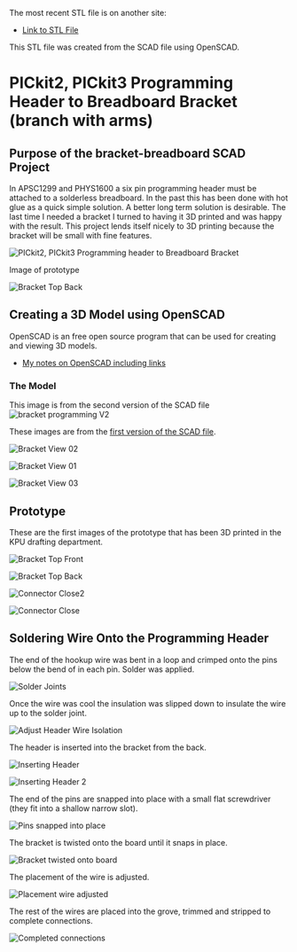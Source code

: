The most recent STL file is on another site:

* [Link to STL File](http://www3.telus.net/danpeirce/notes/3D/bracket_breadboard/bracket_programming3.stl)

This STL file was created from the SCAD file using OpenSCAD.

# PICkit2, PICkit3 Programming Header to Breadboard Bracket (branch with arms)

## Purpose of the bracket-breadboard SCAD Project
In APSC1299 and PHYS1600 a six pin programming header must be attached to a solderless breadboard. In the past this has been done with hot glue as a quick simple solution. A better long term solution is desirable. The last time I needed a bracket I turned to having it 3D printed and was happy with the result. This project lends itself nicely to 3D printing because the bracket will be small with fine features.

![PICkit2, PICkit3 Programming header to Breadboard Bracket](http://www3.telus.net/danpeirce/notes/3D/bracket_breadboard/pickit3_breadboard.png)

Image of prototype

![Bracket Top Back](http://www3.telus.net/danpeirce/notes/3D/bracket_breadboard/PICkit3_bracket_breadboard.jpg)

## Creating a 3D Model using OpenSCAD

OpenSCAD is an free open source program that can be used for creating and viewing 3D models.

* [My notes on OpenSCAD including links](http://www3.telus.net/danpeirce/notes/openscad.html)

### The Model

This image is from the second version of the SCAD file
![bracket programming V2](http://www3.telus.net/danpeirce/notes/3D/bracket_breadboard/bracket_programming2.png)

These images are from the [first version of the SCAD file](https://github.com/danpeirce/bracket-breadboard/blob/c5ccfa7ed66dbcf597f41a93814c27feb3500029/bracket_programming.scad).

![Bracket View 02](http://www3.telus.net/danpeirce/notes/3D/bracket_breadboard/bracket_view02.png)

![Bracket View 01](http://www3.telus.net/danpeirce/notes/3D/bracket_breadboard/bracket_view01.png)

![Bracket View 03](http://www3.telus.net/danpeirce/notes/3D/bracket_breadboard/bracket_view03.png)

## Prototype
 
These are the first images of the prototype that has been 3D printed in the KPU drafting department.
 
![Bracket Top Front](http://www3.telus.net/danpeirce/notes/3D/bracket_breadboard/prog_brack_frnt.jpg)

![Bracket Top Back](http://www3.telus.net/danpeirce/notes/3D/bracket_breadboard/prog_brack_top_back.jpg) 

![Connector Close2](http://www3.telus.net/danpeirce/notes/3D/bracket_breadboard/prog_brack_top_close2.jpg)

![Connector Close](http://www3.telus.net/danpeirce/notes/3D/bracket_breadboard/prog_brack_top_close.jpg)

## Soldering Wire Onto the Programming Header

The end of the hookup wire was bent in a loop and crimped onto the pins below the bend of in each pin. Solder was applied.

![Solder Joints](http://www3.telus.net/danpeirce/notes/3D/bracket_breadboard/solder_joints.jpg)

Once the wire was cool the insulation was slipped down to insulate the wire up to the solder joint.

![Adjust Header Wire Isolation](http://www3.telus.net/danpeirce/notes/3D/bracket_breadboard/header_wires.jpg)

The header is inserted into the bracket from the back.

![Inserting Header](http://www3.telus.net/danpeirce/notes/3D/bracket_breadboard/insertion_of.jpg)

![Inserting Header 2](http://www3.telus.net/danpeirce/notes/3D/bracket_breadboard/insertion_of2.jpg)

The end of the pins are snapped into place with a small flat screwdriver (they fit into a shallow narrow slot).

![Pins snapped into place](http://www3.telus.net/danpeirce/notes/3D/bracket_breadboard/snap_pins_in.jpg)

The bracket is twisted onto the board until it snaps in place.

![Bracket twisted onto board](http://www3.telus.net/danpeirce/notes/3D/bracket_breadboard/twist_board.jpg)

The placement of the wire is adjusted.

![Placement wire adjusted](http://www3.telus.net/danpeirce/notes/3D/bracket_breadboard/wire_adjust.jpg)

The rest of the wires are placed into the grove, trimmed and stripped to complete connections.

![Completed connections](http://www3.telus.net/danpeirce/notes/3D/bracket_breadboard/attach_PICkit3.jpg)

